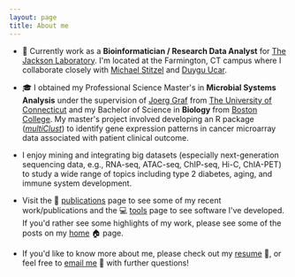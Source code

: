 ```yaml
---
layout: page
title: About me
---
```


* :briefcase: Currently work as a **Bioinformatician / Research Data Analyst** for [The Jackson Laboratory](https://www.jax.org). I'm located at the Farmington, CT campus where I collaborate closely with [Michael Stitzel](https://www.jax.org/research-and-faculty/research-labs/the-stitzel-lab) and [Duygu Ucar](https://www.jax.org/research-and-faculty/research-labs/the-ucar-lab).

* :mortar_board: I obtained my Professional Science Master's in **Microbial Systems Analysis** under the supervision of [Joerg Graf](https://mcb.uconn.edu/joerg-graf/) from [The University of Connecticut](https://psm.uconn.edu) and my Bachelor of Science in **Biology** from [Boston College](https://www.bc.edu/bc-web/schools/mcas/departments/biology.html). My master's project involved developing an R package ([_multiClust_](https://www.ncbi.nlm.nih.gov/pmc/articles/PMC4907340/)) to identify gene expression patterns in cancer microarray data associated with patient clinical outcome. 

* I enjoy mining and integrating big datasets (especially next-generation sequencing data, e.g., RNA-seq, ATAC-seq, ChIP-seq, Hi-C, ChIA-PET) to study a wide range of topics including type 2 diabetes, aging, and immune system development.

* Visit the :closed_book: [publications](http://nlawlor.github.io/myprojects/) page to see some of my recent work/publications and the
:computer: [tools](https://nlawlor.github.io/mytools) page to see software I've developed. If you'd rather see some highlights of my work, please see some of the posts on my [home](https://nlawlor.github.io) :house: page.

* If you'd like to know more about me, please check out my [resume](https://nlawlor.github.io/myresume) :page_facing_up:, or feel free to [email me](mailto:nathan.lawlor03@gmail.com) :email: with further questions!
